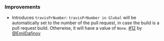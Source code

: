 ### Improvements

- Introduces `travisPrNumber`: `travisPrNumber in Global` will be automatically set to the number of the pull request, in case the build is a pull request build.
   Otherwise, it will have a value of `None`. [#12][] by [@EmilDafinov][]

  [#12]: https://github.com/dwijnand/sbt-travisci/pull/12
  [@EmilDafinov]: https://github.com/EmilDafinov
